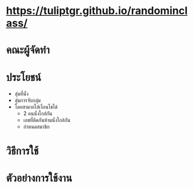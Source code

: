 # https://tuliptgr.github.io/randominclass/
# คณะผู้จัดทำ
# ประโยชน์
- สุ่มที่นั่ง
- สุ่มการจับกลุ่ม
- โดยสามาถใส่เงื่อนไขได้
  - 2 คนนั่งใกล้กัน
  - เลขที่ติดกันห้ามนั่งใกล้กัน
  - กำหนดสมาขิก
# วิธีการใช้
# ตัวอย่างการใช้งาน
